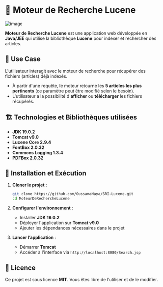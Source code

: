 # 🔎 Moteur de Recherche Lucene

![image](https://github.com/user-attachments/assets/96d7be0e-df18-4b56-9661-bbb8f84512f2)

**Moteur de Recherche Lucene** est une application web développée en **Java/JEE** qui utilise la bibliothèque **Lucene** pour indexer et rechercher des articles.

## 📌 Use Case

L'utilisateur interagit avec le moteur de recherche pour récupérer des fichiers (articles) déjà indexés. 
- À partir d'une requête, le moteur retourne les **5 articles les plus pertinents** (ce paramètre peut être modifié selon le besoin).
- L'utilisateur a la possibilité d'**afficher** ou **télécharger** les fichiers récupérés.

## 🏗️ Technologies et Bibliothèques utilisées

- **JDK 19.0.2**
- **Tomcat v9.0**
- **Lucene Core 2.9.4**
- **FontBox 2.0.32**
- **Commons Logging 1.3.4**
- **PDFBox 2.0.32**

## 🚀 Installation et Exécution

1. **Cloner le projet** :
   ```sh
   git clone https://github.com/OussamaNaya/SRI-Lucene.git
   cd MoteurDeRechercheLucene
   ```

2. **Configurer l'environnement** :
   - Installer **JDK 19.0.2**
   - Déployer l'application sur **Tomcat v9.0**
   - Ajouter les dépendances nécessaires dans le projet

3. **Lancer l’application** :
   - Démarrer **Tomcat**
   - Accéder à l'interface via `http://localhost:8080/Search.jsp`

## 📜 Licence
Ce projet est sous licence **MIT**. Vous êtes libre de l'utiliser et de le modifier.
